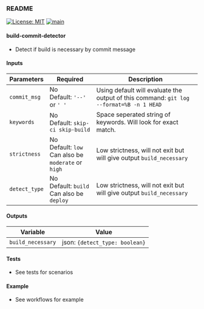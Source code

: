 ### README


[![License: MIT](https://img.shields.io/badge/License-MIT-yellow.svg)](https://opensource.org/licenses/MIT)
[![main](https://github.com/RakibFiha/build-commit-detector/actions/workflows/run_tests.yml/badge.svg)](https://github.com/RakibFiha/build-commit-detector/actions/workflows/run_tests.yml)

#### build-commit-detector

- Detect if build is necessary by commit message

#### Inputs

|Parameters     |Required                                                      | Description                                                                             |
|---------------|--------------------------------------------------------------| ----------------------------------------------------------------------------------------|
| `commit_msg`  |No <br/> Default: `'--'` or `' '`                             | Using default will evaluate the output of this command: `git log --format=%B -n 1 HEAD` |
| `keywords`    |No <br/> Default: `skip-ci skip-build`                        | Space seperated string of keywords. Will look for exact match.                          |
| `strictness`  |No <br/> Default: `low` <br/> Can also be `moderate` or `high`| Low strictness, will not exit but will give output `build_necessary`                    |
| `detect_type` |No <br/> Default: `build` <br/> Can also be `deploy`          | Low strictness, will not exit but will give output `build_necessary`                    |


#### Outputs

| Variable         | Value                               |
|------------------|-------------------------------------|
|`build_necessary` | json: `{detect_type: boolean}`      |


#### Tests

- See tests for scenarios


#### Example

- See workflows for example
